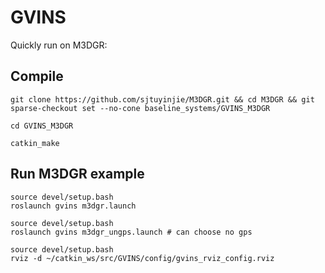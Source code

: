 # GVINS
Quickly run on M3DGR:

## Compile 
```
git clone https://github.com/sjtuyinjie/M3DGR.git && cd M3DGR && git sparse-checkout set --no-cone baseline_systems/GVINS_M3DGR

cd GVINS_M3DGR

catkin_make
```
## Run M3DGR example
```
source devel/setup.bash
roslaunch gvins m3dgr.launch

source devel/setup.bash
roslaunch gvins m3dgr_ungps.launch # can choose no gps

source devel/setup.bash
rviz -d ~/catkin_ws/src/GVINS/config/gvins_rviz_config.rviz
```
